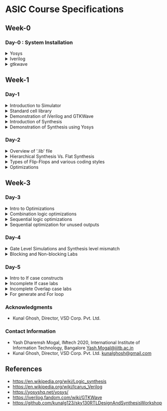 # ASIC Course Specifications
## Week-0

### Day-0 : System Installation

<details>
<summary> Yosys</summary>
<br />
    
To install Yosys, follow the below steps:
    
```bash
    git clone https://github.com/YosysHQ/yosys.git
```

```bash
cd yosys-master 
```

```bash
sudo apt install make
```

```bash
sudo apt-get install build-essential clang bison flex \
    libreadline-dev gawk tcl-dev libffi-dev git \
    graphviz xdot pkg-config python3 libboost-system-dev \
    libboost-python-dev libboost-filesystem-dev zlib1g-dev
```

```bash
make config-gcc
```

```bash
make
```

```bash
sudo make install
```

![yosys_installation](https://github.com/Y09mogal/IMT2020537_YashMogal_ASIC_Course/assets/79003694/6d6ac295-19b3-4b7b-af45-4e4e6e8a90f3)

</details>

<details>
<summary> Iverilog </summary>
<br />

To install iVerilog :
```bash
sudo apt-get install iverilog
```
![iverilog_installation](https://github.com/Y09mogal/IMT2020537_YashMogal_ASIC_Course/assets/79003694/bdb0271c-1280-4da5-a5da-49e631be767c)

</details>

<details>
<summary> gtkwave </summary>
<br />
    
To install gtkwave, follow these steps:
```bash
sudo apt update
```
```bash
sudo apt install gtkwave
```
    
![gtkwave_installation](https://github.com/Y09mogal/IMT2020537_YashMogal_ASIC_Course/assets/79003694/1051e8dd-0bf9-4821-a511-ac1e41eaa930)

</details>

## Week-1
### Day-1
<details>
    <summary> Introduction to Simulator </summary>
A simulator is a piece of software that allows you to test the functionality of a circuit design before it is implemented in hardware. This is done by mimicking the design's behavior in software using a Hardware Description Language (HDL) such as Verilog or VHDL. The Register Transfer Level (RTL) design is the Verilog code that implements the circuit, which is the 
behavioral representation of the specification in an HDL language. To ensure that the RTL design adheres to the specifications, a testbench is built in HDL and simulated with the open-source
simulator, Icarus Verilog. The testbench generates stimulus signals that are applied to the RTL design, and the simulator verifies that the output signals are valid. Changes in the 
    input signals are monitored by the simulator. The simulator re-evaluates the RTL design and updates the output signals when an input signal changes. The simulator saves changes to the input 
    and output signals in a Value Change Dump (VCD) file. This file is used to display the design's behavior over time in the form of waveforms. To open the VCD file and examine the design, a 
    tool called GTKWave is needed, which aids in debugging the design and checking its operation in compliance with the specification.

 **The Iverilog-based simulation flow is shown below:** <br />
![iverilog_based_simulation_flow](https://github.com/Y09mogal/IMT2020537_YashMogal_ASIC_Course/assets/79003694/2455c530-1f30-4912-9157-d5608a796d41)

**Steps to setup Labs Folder:** <br />

```bash
mkdir ASIC
cd ASIC
git clone https://github.com/kunalg123/vsdflow.git
git clone https://github.com/kunalg123/sky130RTLDesignAndSynthesisWorkshop.git
```
In order to view the folder structure of the lab and the contents of the directory, follow below commands:

```bash
cd ASIC/sky130RTLDesignAndSynthesisWorkshop/
ls -R
```
![Screenshot from 2023-08-15 10-36-24](https://github.com/Y09mogal/IMT2020537_YashMogal_ASIC_Course/assets/79003694/ab5a9c9d-75b4-429c-b4d8-375bf88979fa)

![Screenshot from 2023-08-15 10-36-45](https://github.com/Y09mogal/IMT2020537_YashMogal_ASIC_Course/assets/79003694/a7bfb69c-44ef-4909-b3ca-0b33bd1a2a21)

![Screenshot from 2023-08-15 10-36-52](https://github.com/Y09mogal/IMT2020537_YashMogal_ASIC_Course/assets/79003694/3301a05b-a515-49ca-ac39-61cd6c81f9bc)

All of the library files required for the lab, including the sky130 standard cell library, are located in the lib subdirectory. The Verilog models of the standard cells in the.lib file can be found in the verilog_model folder in /home/tyrionlanni/Desktop/ASIC/VLSI/sky130RTLDesignAndSynthesisWorkshop/my_lib. All of the lab experiment Verilog source files and testbench files required to simulate the designs are located in the verilog_files folder.


</details>

<details>
    <summary> Standard cell library </summary>
A standard cell library is a set of logic gates that are properly specified and appropriately characterized and can be utilized to construct a digital design. The Liberty format contains timing data for standard cells. The lib directory contains the library file sky130_fd_sc_hd__tt_025C_1v80.lib. Libraries in the SKY130 PDK are named using the following scheme:
<br />
    <Process_name><Library_Source_Abbreviation><Library_type_abbreviation>[_<Library_name>]
<br />
Where,
- sky130 - Process Technology of the PDK sky130
- fd - SkyWater Foundry
- sc - Digital standard cells
- hd - High density
- tt - Typical Timing
- 025C - 25 degree celsius Temperature
- 1v80 - 1.8V Supply Voltage


</details>

<details>
    <summary> Demonstration of iVerilog and GTKWave </summary>
    Follow the below command to change to directory that contains all the verilog files required for the lab exercise:

    ```bash
    cd /home/tyrionlanni/Desktop/ASIC/sky130RTLDesignAndSynthesisWorkshop/verilog_files
    ```
In lab-1, we were asked to simulate the RTL design of a good_mux and its testbench using the following command:

```bash
iverilog good_mux.v tb_good_mux.v 
```
The above command will build and compile both the design and testbench and upon successful compilation an executable file 'a.out' will be generated.
Next, a '.vcd' file will be dumped upon executing 'a.out' file which captures the changes in the output of the design in correspondence with the changing input. Further, the dumped 'tb_good_mux.vcd' is provided to GTKWave as input to observe the performance of the RTL design of 'good_mux_v' against its testbench in the form of the waveform.
Commands to execute to view the waveform :
```bash
./a.out
gtkwave tb_good_mux.vcd
```
![Screenshot from 2023-08-15 13-51-28](https://github.com/Y09mogal/IMT2020537_YashMogal_ASIC_Course/assets/79003694/d34519f4-bc55-4708-b853-53c6caeb4261)
    
</details>

<details>
<summary> Introduction of Synthesis </summary>
Following Simulation, Synthesis is required. We're doing this via a tool called Yosys, which will generate a netlist, which is a representation of the design in standard cells. For the synthesis process, commands such as read_verilog, read_liberty, and write_verilog are utilized. Following Synthesis, the netlist is also verified.
    
**Basic Synthesis flow:**
![systhesis_flow](https://github.com/Y09mogal/IMT2020537_YashMogal_ASIC_Course/assets/79003694/891acc4e-f60f-46c0-968f-fca1add2c164)

**Liberty(.lib):**
The .lib file functions as a repository of standard cells, which are fundamental building blocks for implementing various logic functions. These cells come in different versions, such as low-speed and high-speed variants. The existence of these various gate versions raises the question of why they are necessary.

The upper limit of a digital circuit's speed is determined by the combined delay along its logical path. To attain high circuit speed, especially for operations involving high-frequency clocks, minimizing the combinational delay (Tcomb) is essential. Operating at higher frequencies inherently results in superior performance. However, if only maximum performance is sought, faster cells might seem sufficient, prompting the query of why medium and slower cell alternatives are essential.

The inclusion of slower cells addresses hold-time concerns. In digital logic circuits, the load is typically in the form of capacitance. Swift charging and discharging of this capacitance result in minimal delays. Propagation delay, a central concept, denotes the time required for an alteration in a digital logic gate or circuit's input to bring about a corresponding change in its output. It spans from the start of the input transition to the completion of the output transition.

Larger capacitance values lead to slower driving, while smaller capacitance values enable quicker driving. Achieving rapid charging and discharging of capacitance necessitates a higher current sourcing capacity. However, this requirement leads to broader transistors, which in turn consume more area and power. On the contrary, narrower transistors occupy less space and consume lower power.

The speed of cells introduces a trade-off between rapid operation, area usage, and power consumption. Providing information to the synthesis tool regarding the selection of cells is vital. Excessive use of faster cells amplifies area and power demands, potentially resulting in hold time violations. Conversely, an overabundance of slower cells compromises performance. Optimal cell selection for the synthesizer is guided by constraints that dictate the appropriate set of cells to be used.

</details>

<details>
<summary> Demonstration of Synthesis using Yosys </summary>
In this lab exercise, we are supposed to synthesize a basic 2x1 mux which was simulated in iVerilog and GTKWave as done above.
First of all, change the current working directory to the directory containing the Verilog files using the following command :

```bash
cd /home/tyrionlanni/Desktop/ASIC/sky130RTLDesignAndSynthesisWorkshop/verilog_files
```

Next, launch the yosys by using the following code :

```bash
yosys
```

Then, read the liberty file by using the following command:

```bash
read_liberty -lib /home/tyrionlanni/Desktop/ASIC/sky130RTLDesignAndSynthesisWorkshop/lib/sky130_fd_sc_hd__tt_025C_1v80.lib 
```
    
Next, read the verilog design file using the following command:

```bash
read_verilog good_mux.v 
```


![Screenshot from 2023-08-15 15-21-10](https://github.com/Y09mogal/IMT2020537_YashMogal_ASIC_Course/assets/79003694/236ddfd4-9e44-4e33-becc-58bdcfa50301)
        
Then, using the following command synthesize the verilog file:    
 
```bash
synth -top good_mux
```

 ![Screenshot from 2023-08-15 15-22-54](https://github.com/Y09mogal/IMT2020537_YashMogal_ASIC_Course/assets/79003694/298ac461-ee07-45f4-a5ab-be8dcb7bde7f)

The synthesis output shows the number of wires used, the number of standard cells used, and the name of the standard cell.    

Next, a netlist needs to be generated using the following command:
```bash
abc -liberty /home/tyrionlanni/Desktop/ASIC/sky130RTLDesignAndSynthesisWorkshop/lib/sky130_fd_sc_hd__tt_025C_1v80.lib
```
![Screenshot from 2023-08-15 15-27-07](https://github.com/Y09mogal/IMT2020537_YashMogal_ASIC_Course/assets/79003694/94b7baa0-a033-476c-810c-0ee4c3d6d58c)

![Screenshot from 2023-08-15 15-27-34](https://github.com/Y09mogal/IMT2020537_YashMogal_ASIC_Course/assets/79003694/63829715-0841-4c2f-bfa9-d5fa16a403c4)


To view the netlist, use the following command:
```bash 
show
```

![Screenshot from 2023-08-15 15-36-36](https://github.com/Y09mogal/IMT2020537_YashMogal_ASIC_Course/assets/79003694/678c20eb-7134-4912-8e68-1d66ef466677)


The schematic above is a sky130 based 2:1 multiplexer standard cell with three inputs and one output.

The netlist and the write_verilog command is shown below:
```bash
write_verilog -noattr good_mux_netlist.v
```

![Screenshot from 2023-08-15 15-38-14](https://github.com/Y09mogal/IMT2020537_YashMogal_ASIC_Course/assets/79003694/0cd3558c-0629-42e8-b7c5-8480efcf00fc)

![Screenshot from 2023-08-15 15-39-55](https://github.com/Y09mogal/IMT2020537_YashMogal_ASIC_Course/assets/79003694/f0cdf9d3-068a-40f7-8800-9896a1ec33c0)


</details>

### Day-2

<details>
<summary> Overview of '.lib' file </summary>
Firstly lets open the sky130_fd_sc_hd__tt_025C_1v80.lib using the Vim editer.<br />
 
  ```bash
  cd ASIC/sky130RTLDesignAndSynthesisWorkshop/lib/
  gvim sky130_fd_sc_hd__tt_025C_1v80.lib
  ```
The nomenclature of the above .lib file is :
1. sky - skywater
2. 130 - 130 nanometer(nm)
3. tt - typical  library
4. 025C - Temperature
5. 1v80 - Voltage
<br />

When we look into a library 'Process Voltage Temparature' is relevant for a design to work.<br />
1. Process is important because of variations in the fabrication.
2. Voltage is important because there will be variations in circuit behaviour due to the same.
3. Semiconductors are very dependent on temperature and we would need the design to work in a wide range of        geographies having different temperatures.

We need to factor in all these conditions when designing and so our libraries will also model these specifications.<br />

Below figure shows the the library sky130_fd_sc_hd__tt_025C_1v80.lib on Vim edior:<br />

![sky_lib_file_gvim](https://github.com/Y09mogal/IMT2020537_YashMogal_ASIC_Course/assets/79003694/fb41ff86-137e-46b5-b6f0-b9b4c8b54c5e)

The Below figure shows both the library sky130_fd_sc_hd__tt_025C_1v80.lib and the .v file sky130_fd_sc_hd.v which consists of the design of any given cell in the above-mentioned library:<br/>
![i2](https://github.com/Y09mogal/IMT2020537_YashMogal_ASIC_Course/assets/79003694/7f61d623-da9d-4dba-be2e-c58cadc93454)


The Below side by side figure shows the details of different flavours of a 2 input and gate:<br />
Here it is seen that the area of all three are different.On Day 1 we discussed the effect of the area in efficiency and delay etc..<br />
![i1](https://github.com/Y09mogal/IMT2020537_YashMogal_ASIC_Course/assets/79003694/3d5da99e-3fa0-48cd-b406-6729ebdd8bfe)


Below are some of the Vim commands used:<br />
```bash
:syn off "turn off highlighting
:se hls  "highlight cell
:se nu   "see line numbers
:g//     "see all the cells('highlighted ones')
:sp <directory>    "open a file with a directory along with 
:vsp     "opens the same file again side by side         

```
</details>

<details>
<summary> Hierarchical Synthesis Vs. Flat Synthesis </summary>

**Hierarchical Synthesis**

Hierarchical synthesis is the process of dividing a large number of modules into smaller, more manageable sub-modules or blocks. Before being merged into the larger system, each of these sub-modules can be synthesized or developed independently. This method enables efficient design, optimization, and verification of individual components while preserving a systematic and organized design process. The following is an example of the hierarchical synthesis of the verilog file multiple module:

```bash
module sub_module2 (input a, input b, output y);
   assign y = a | b;
endmodule

module sub_module1 (input a, input b, output y);
   assign y = a&b;
endmodule


module multiple_modules (input a, input b, input c , output y);
   wire net1;
   sub_module1 u1(.a(a),.b(b),.y(net1));  //net1 = a&b
   sub_module2 u2(.a(net1),.b(c),.y(y));  //y = net1|c ,ie y = a&b + c;
endmodule
```
<br />
In this scenario, the multiple_modules module instantiates two sub_modules, sub_module1 implementing the AND gate and sub_module2 implementing the OR gate, both of which are integrated in the multiple_modules. Synthesise the numerous modules using the commands listed below:

```bash
# Remove "#" if needed
cd /home/tyrionlanni/Desktop/ASIC/sky130RTLDesignAndSynthesisWorkshop/verilog_files
yosys
read_liberty -lib ../lib/sky130_fd_sc_hd__tt_025C_1v80.lib 
read_verilog 
read_verilog multiple_modules.v 
synth -top multiple_modules
abc -liberty ../lib/sky130_fd_sc_hd__tt_025C_1v80.lib 
show multiple_modules
write_verilog multiple_modules_hier.v
```
![multiple_module](https://github.com/Y09mogal/IMT2020537_YashMogal_ASIC_Course/assets/79003694/5e656f72-2698-4bb9-a7bd-e17b0bb2032c)

![h_multiple_module_netlist](https://github.com/Y09mogal/IMT2020537_YashMogal_ASIC_Course/assets/79003694/b7342bea-49f9-4f3a-87c7-ef8712c637dc)

<br />

**Flat Synthesis**
Flattening the hierarchy refers to the process of reducing a design's hierarchical structure by collapsing or merging lower-level modules or blocks into a single, cohesive representation. Flattening can be accomplished with Yosys using the flat command. Yosys' example of flattening the hierarchical structure:

```bash
 cd /home/tyrionlanni/Desktop/ASIC/sky130RTLDesignAndSynthesisWorkshop/verilog_files
 yosys
 read_liberty -lib ../lib/sky130_fd_sc_hd__tt_025C_1v80.lib 
 read_verilog 
 read_verilog multiple_modules.v 
 synth -top multiple_modules
 abc -liberty ../lib/sky130_fd_sc_hd__tt_025C_1v80.lib 
 flatten
 show
 write_verilog multiple_modules_flat.v
```
![sky_lib_file_gvim](https://github.com/Y09mogal/IMT2020537_YashMogal_ASIC_Course/assets/79003694/41f950d7-5db8-4e47-ab40-12509fb5b890)
![f_multiple_module](https://github.com/Y09mogal/IMT2020537_YashMogal_ASIC_Course/assets/79003694/fea90e48-b692-47ca-a167-0da6ece47e76)
![f_netlist](https://github.com/Y09mogal/IMT2020537_YashMogal_ASIC_Course/assets/79003694/e2807d97-dbdf-4d4b-a8b6-f32c79f910b1)


    The flatten command flattens the hierarchy and turns the design into a single module by generating AND and OR gates for the logic inferred by the submodule illustrated in the images above.
<br />
</details>

<details>
<summary> Types of Flip-Flops and various coding styles </summary>
<br />
    
**Need of using Flip-Flops**
<br />
Consider the logic diagram below, which has a gate and an or gate.
There is a propagation delay, which causes output glitches. This is a major problem because as the number of combinational circuits increases, so does the number of glitches.
![logic-d2](https://github.com/Y09mogal/IMT2020537_YashMogal_ASIC_Course/assets/79003694/a803013c-84aa-4e97-801e-5af74fb781e3)
The blue-colored area in the figure below depicts the issue generated by the preceding logic diagram.
![glitch-d2](https://github.com/Y09mogal/IMT2020537_YashMogal_ASIC_Course/assets/79003694/6ed6173c-a939-40f8-b90b-fddb4c3c2f85)

As previously said, more combinational circuits indicate more glitches; therefore, to minimize glitches, we must store the data, which is accomplished through the use of flops.
![dff](https://github.com/Y09mogal/IMT2020537_YashMogal_ASIC_Course/assets/79003694/13fb471b-5991-4fbb-b676-612a307cd783)

The diagram above depicts the above-mentioned problem and solution. D-FFs produce output solely at the position of the CLK. As a result, the next combinational circuit (block) will only observe a stable input.

**Different Methods to code Flop**
<br />
Below are the three different ways in which we can code the flop.
1. Synchronous & Asynchronous reset
2. Synchronous reset
3. Asynchronous reset

<br />

![diff-FF](https://github.com/Y09mogal/IMT2020537_YashMogal_ASIC_Course/assets/79003694/350944a0-b87d-4b0a-94e2-4f955378813a)

<br />

We will use Iverilog and GTKwave to simulate D-Flip flops with Asynchronous reset & set, Synchronous, and Synchronous & Asynchronous reset.

<br />

**Asynchronous reset:**
<br />
We'll be using a.v file called 'dff_asyncres.v' and its related testbench in this example. Run it through Verilog and then simulate it with GTKwave ash, as demonstrated below.
<br />
![Screenshot from 2023-08-15 18-34-01](https://github.com/Y09mogal/IMT2020537_YashMogal_ASIC_Course/assets/79003694/a7c7f1bc-6bcf-432d-9a8a-13ba78dc905c)
<br />
The design's output waveform is shown below.
In this scenario, we can see that the output q follows the clk about the 550ns mark. In other words, q is synchronous with the clock.
<br />
![Screenshot from 2023-08-15 18-38-59](https://github.com/Y09mogal/IMT2020537_YashMogal_ASIC_Course/assets/79003694/f2ef3a9c-7deb-4b31-89a8-c3107ffead51)
<br />

If we estimate this point to be between 1090ns and 1100ns. When async_reset is set to true, the output 'q' becomes low immediately. This is known as asynchronous reset. As shown in the diagram below.

<br />

![Screenshot from 2023-08-15 18-48-29](https://github.com/Y09mogal/IMT2020537_YashMogal_ASIC_Course/assets/79003694/33994941-53a7-46aa-8862-e09ac43e5c17)

<br />

**Asynchronous set:**

We follow the same procedure here. Below are displayed the simulation output waveforms.
In the waveform below, the async_set is low between 500ns and 600ns, causing the output to seek for changes in 'd' based on the clock.
<br />

![Screenshot from 2023-08-15 19-11-24](https://github.com/Y09mogal/IMT2020537_YashMogal_ASIC_Course/assets/79003694/d27ab948-e995-469f-b601-ed566be49fb9)

<br />

When the async_set is high in the following waveform, the output is set high and does not follow the 'd' input.
<br />
![Screenshot from 2023-08-15 19-12-12](https://github.com/Y09mogal/IMT2020537_YashMogal_ASIC_Course/assets/79003694/bf24ee4e-9e83-44cf-a4e2-7ba329291b09)

<br />
**Synchronous reset**
The simulation stages are the same, except that we use the dff_syncres.v file and its associated test bench.
When the sync_reset is high between 500ns and 600ns, the output follows the clock, as shown in the waveform below.
As demonstrated below:
<br />
![Screenshot from 2023-08-15 19-29-57](https://github.com/Y09mogal/IMT2020537_YashMogal_ASIC_Course/assets/79003694/9a192a73-24ad-4e05-a82b-0c0c9f51a1a5)
<br />
**Synthesis of the above three designs:**

Synthesis output for Asynchronous reset:
![asynchronous_reset](https://github.com/Y09mogal/IMT2020537_YashMogal_ASIC_Course/assets/79003694/bae288ea-ff21-490c-a074-acdaed7d31d8)
<br />

Synthesis output for Asynchronous set:
![asynchronous_set](https://github.com/Y09mogal/IMT2020537_YashMogal_ASIC_Course/assets/79003694/df241aac-0d45-4313-9a8c-a2a139191492)
<br />

Synthesis output for Synchronous reset:
![synchronous_reset](https://github.com/Y09mogal/IMT2020537_YashMogal_ASIC_Course/assets/79003694/67bfc45d-86b4-4b6a-a87d-63c9ee4beeb7)
<br />

</details>    

<details>
<summary> Optimizations </summary>
This section addresses several unique situations. Specifically, two unusual.v files.
Let's use the following Shell command to open them in the Vim editor:

```bash
gvim mult_*.v -o
```
Here we are opening two files mult_2.v and mult_8.v.
Let us consider the first one 'mult_2.v' :
The below figure shows the mult_2.v file.
<br />
![opti-1](https://github.com/Y09mogal/IMT2020537_YashMogal_ASIC_Course/assets/79003694/396e7304-6746-4c46-ace9-4c7b30ec316a)
<br />
The block diagram below explains the basic functionality of the design:
<br />
![mux-lab2-opti](https://github.com/Y09mogal/IMT2020537_YashMogal_ASIC_Course/assets/79003694/ad856aaf-0349-492b-8036-2185a11bfab1)
<br />
But, as a specific case, there must be a twist.
There appears to be no need for any additional hardware components. The input 'a' and output 'y' are shown in the diagram below.
(The output y is just a zero appended to 'a' a,1'b0. It is depicted below.)
<br />
![260248865-d32db5ed-227b-47ef-a8b6-1e38c4ede5bd](https://github.com/Y09mogal/IMT2020537_YashMogal_ASIC_Course/assets/79003694/d417d5ac-bcda-4003-b806-f7ad8595381c)
<br />
In the below screenshot, we can see there are no hardware components required.
![mul2](https://github.com/Y09mogal/IMT2020537_YashMogal_ASIC_Course/assets/79003694/7f1ea224-c327-4ea6-bd45-f5013aa1bc9e)
<br />
The schematic diagram for the same is shown below.
![mul2-schematic](https://github.com/Y09mogal/IMT2020537_YashMogal_ASIC_Course/assets/79003694/49adb2f2-c2d6-474d-a248-22aca61a7791)
<br />

**mult_8.v**
<br />
Following the similar exercise as done above for mult_8.v RTL design
The figure below shows the mult_8.v file:
<br />
![mult_8](https://github.com/Y09mogal/IMT2020537_YashMogal_ASIC_Course/assets/79003694/9aa8ceaf-a2aa-4229-99d4-a776b50b3026)

<br />
Here we are doing ax9=y, which can be rewritten as {ax(8+1)=y}
ax9 = {a,0,0,0} + a ----> {a,a}
<br />


![mult8](https://github.com/Y09mogal/IMT2020537_YashMogal_ASIC_Course/assets/79003694/8680cfc0-77a5-49b3-9c76-4bdaabc64b2b)

<br />
The figure below shows that there are no hardware components required:
<br />


![mult8-show-yosys](https://github.com/Y09mogal/IMT2020537_YashMogal_ASIC_Course/assets/79003694/a8187814-ed4c-4d0a-9172-33c28886643b)

<br />
Schematic Diagram for the same:
<br />

![schematic-mult8](https://github.com/Y09mogal/IMT2020537_YashMogal_ASIC_Course/assets/79003694/f6454d06-c115-4324-8746-ef516a2213ae)

<br />


</details>

## Week-3
### Day-3 
<details>
<summary> Intro to Optimizations </summary>


</details>


<details>
<summary> Combination logic optimizations </summary>


</details>


<details>
<summary> Sequential logic optimizations </summary>


</details>

<details>
<summary> Sequential optimization for unused outputs </summary>


</details>

### Day-4 
<details>
<summary> Gate Level Simulations and Synthesis level mismatch </summary>


</details>


<details>
<summary> Blocking and Non-blocking Labs </summary>


</details>


### Day-5 
<details>
<summary> Intro to If case constructs </summary>


</details>


<details>
<summary> Incomplete If case labs </summary>


</details>


<details>
<summary> Incomplete Overlap case labs </summary>


</details>

<details>
<summary> For generate and For loop </summary>


</details>



### Acknowledgments
* Kunal Ghosh, Director, VSD Corp. Pvt. Ltd.

### Contact Information
* Yash Dharemsh Mogal, IMtech 2020, International Institute of Information Technology, Bangalore Yash.Mogal@iiitb.ac.in
* Kunal Ghosh, Director, VSD Corp. Pvt. Ltd. kunalghosh@gmail.com

## References
* https://en.wikipedia.org/wiki/Logic_synthesis
* https://en.wikipedia.org/wiki/Icarus_Verilog
* https://yosyshq.net/yosys/
* https://iverilog.fandom.com/wiki/GTKWave
* https://github.com/kunalg123/sky130RTLDesignAndSynthesisWorkshop

